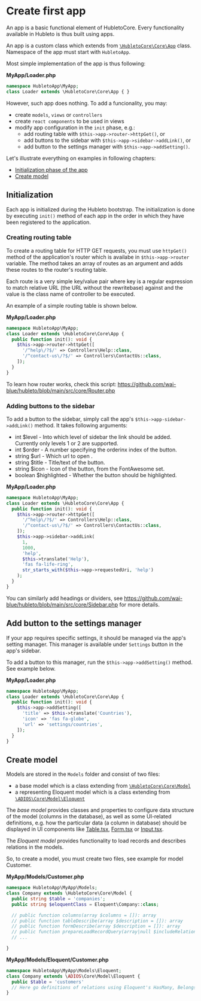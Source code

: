 # Create first app

An app is a basic functional element of HubletoCore. Every functionality available in Hubleto is thus built using apps.

An app is a custom class which extends from [`\HubletoCore\Core\App`](https://github.com/wai-blue/hubleto/blob/main/src/core/App.php) class. Namespace of the app must start with `HubletoApp`.

Most simple implementation of the app is thus following:

**MyApp/Loader.php**
```php
namespace HubletoApp\MyApp;
class Loader extends \HubletoCore\Core\App { }
```

However, such app does nothing. To add a funcionality, you may:

  * create `models`, `views` or `controllers`
  * create `react components` to be used in views
  * modify app configuration in the `init` phase, e.g.:
    * add routing table with `$this->app->router->httpGet()`, or
    * add buttons to the sidebar with `$this->app->sidebar->addLink()`, or
    * add button to the settings manager with `$this->app->addSetting()`.

Let's illustrate everything on examples in following chapters:

  * [Initialization phase of the app](#initialization)
  * [Create model](#create-model)


## Initialization

Each app is initialized during the Hubleto bootstrap. The initialization is done by executing `init()` method of each app in the order in which they have been registered to the application.

### Creating routing table

To create a routing table for HTTP GET requests, you must use `httpGet()` method of the application's router which is availabe in `$this->app->router` variable. The method takes an array of routes as an argument and adds these routes to the router's routing table.

Each route is a very simple key/value pair where key is a regular expression to match relative URL (the URL without the rewritebase) against and the value is the class name of controller to be executed.

An example of a simple routing table is shown below.

**MyApp/Loader.php**
```php
namespace HubletoApp\MyApp;
class Loader extends \HubletoCore\Core\App {
  public function init(): void {
    $this->app->router->httpGet([
      '/^help\/?$/' => Controllers\Help::class,
      '/^contact-us\/?$/' => Controllers\ContactUs::class,
    ]);
  }
}
```

To learn how router works, check this script: https://github.com/wai-blue/hubleto/blob/main/src/core/Router.php

### Adding buttons to the sidebar

To add a button to the sidebar, simply call the app's `$this->app-sidebar->addLink()` method. It takes following arguments:

  * int $level - Into which level of sidebar the link should be added. Currently only levels 1 or 2 are supported. 
  * int $order - A number specifying the orderinx index of the button.
  * string $url - Which url to open .
  * string $title - Title/text of the button.
  * string $icon - Icon of the button, from the FontAwesome set.
  * boolean $highlighted - Whether the button should be highlighted.


**MyApp/Loader.php**
```php
namespace HubletoApp\MyApp;
class Loader extends \HubletoCore\Core\App {
  public function init(): void {
    $this->app->router->httpGet([
      '/^help\/?$/' => Controllers\Help::class,
      '/^contact-us\/?$/' => Controllers\ContactUs::class,
    ]);
    $this->app->sidebar->addLink(
      1,
      1000,
      'help',
      $this->translate('Help'),
      'fas fa-life-ring',
      str_starts_with($this->app->requestedUri, 'help')
    );
  }
}
```

You can similarly add headings or dividers, see https://github.com/wai-blue/hubleto/blob/main/src/core/Sidebar.php for more details.

## Add button to the settings manager

If your app requires specific settings, it should be managed via the app's setting manager. This manager is available under `Settings` button in the app's sidebar.

To add a button to this manager, run the `$this->app->addSetting()` method. See example below.

**MyApp/Loader.php**
```php
namespace HubletoApp\MyApp;
class Loader extends \HubletoCore\Core\App {
  public function init(): void {
    $this->app->addSetting([
      'title' => $this->translate('Countries'),
      'icon' => 'fas fa-globe',
      'url' => 'settings/countries',
    ]);
  }
}
```

## Create model

Models are stored in the `Models` folder and consist of two files:

  * a base model which is a class extending from [`\HubletoCore\Core\Model`](https://github.com/wai-blue/adios/blob/main/src/Core/Model.php)
  * a representing Eloquent model which is a class extending from [`\ADIOS\Core\Model\Eloquent`](https://github.com/wai-blue/adios/blob/main/src/Core/Model/Eloquent.php)

The *base model* provides classes and properties to configure data structure of the model (columns in the database), as well as some UI-related definitions, e.g. how the particular data (a column in database) should be displayed in UI components like [Table.tsx](https://github.com/wai-blue/adios/blob/main/src/Components/Table.tsx), [Form.tsx](https://github.com/wai-blue/adios/blob/main/src/Components/Form.tsx) or [Input.tsx](https://github.com/wai-blue/adios/blob/main/src/Components/Input.tsx).

The *Eloquent model* provides functionality to load records and describes relations in the models.

So, to create a model, you must create two files, see example for model Customer.

**MyApp/Models/Customer.php**
```php
namespace HubletoApp\MyApp\Models;
class Company extends \HubletoCore\Core\Model {
  public string $table = 'companies';
  public string $eloquentClass = Eloquent\Company::class;

  // public function columns(array $columns = []): array
  // public function tableDescribe(array $description = []): array
  // public function formDescribe(array $description = []): array
  // public function prepareLoadRecordQuery(array|null $includeRelations = null, int $maxRelationLevel = 0, $query = null, int $level = 0)
  // ...

}
```

**MyApp/Models/Eloquent/Customer.php**
```php
namespace HubletoApp\MyApp\Models\Eloquent;
class Company extends \ADIOS\Core\Model\Eloquent {
  public $table = 'customers'
  // Here go definitions of relations using Eloquent's HasMany, BelongsTo or other.
}
```
